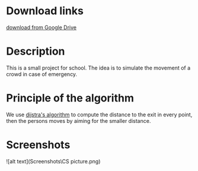 # Download links
[download from Google Drive](https://drive.google.com/open?id=1yFcYA1ECLKwilTkcTXPUERWimJ5f2QF0)

# Description
This is a small project for school. The idea is to simulate the movement of a crowd in case of emergency.

# Principle of the algorithm
We use [dijstra's algorithm](https://fr.wikipedia.org/wiki/Algorithme_de_Dijkstra) to compute the distance to the exit in every point, then the persons moves by aiming for the smaller distance.

# Screenshots
![alt text](Screenshots\CS picture.png)
